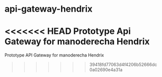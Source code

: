 api-gateway-hendrix
===================

<<<<<<< HEAD
Prototype Api Gateway for manoderecha Hendrix
=======
Prototype API Gateway for manoderecha Hendrix
>>>>>>> 39418fd77063d4f4206b52666dc0a02690e4a31a
